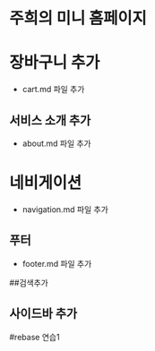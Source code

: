 # 주희의 미니 홈페이지

# 장바구니 추가
- cart.md 파일 추가

## 서비스 소개 추가
- about.md 파일 추가

# 네비게이션
- navigation.md 파일 추가 

## 푸터
- footer.md 파일 추가


##검색추가


## 사이드바 추가

#rebase 연습1

